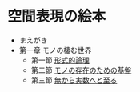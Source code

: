 # 空間表現の絵本

- まえがき
- 第一章 モノの棲む世界
    - 第一節 [形式的論理](1-1.md)
    - 第二節 [モノの存在のための基盤](1-2.md)
    - 第三節 [無から実数へと至る](1-3.md)
